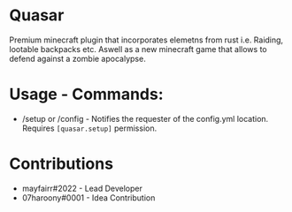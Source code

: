 # Quasar
Premium minecraft plugin that incorporates elemetns from rust i.e. Raiding, lootable backpacks etc. Aswell as a new minecraft game that allows to defend against a zombie apocalypse.

# Usage - Commands:
* /setup or /config - Notifies the requester of the config.yml location. Requires `[quasar.setup]` permission.

# Contributions
* mayfairr#2022 - Lead Developer
* 07haroony#0001 - Idea Contribution
